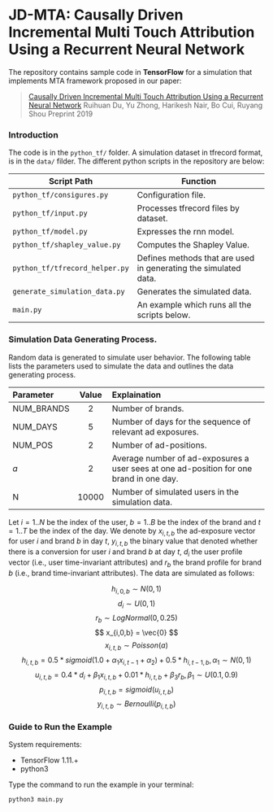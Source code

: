 # JD-MTA: Causally Driven Incremental Multi Touch Attribution Using a Recurrent Neural Network
The repository contains sample code in **TensorFlow** for a simulation that implements MTA framework proposed in our paper:
>[Causally Driven Incremental Multi Touch Attribution Using a Recurrent Neural Network](https://arxiv.org/abs/1902.00215)
>Ruihuan Du, Yu Zhong, Harikesh Nair, Bo Cui, Ruyang Shou
>Preprint 2019

### Introduction

The code is in the `python_tf/` folder. A simulation dataset in tfrecord format, is in the `data/` filder. The different python scripts in the repository are below:

| Script Path | Function |
|--- | --- |
| `python_tf/consigures.py` | Configuration file. |
| `python_tf/input.py` | Processes tfrecord files by dataset. |
| `python_tf/model.py` | Expresses the rnn model. |
| `python_tf/shapley_value.py` | Computes the Shapley Value. |
| `python_tf/tfrecord_helper.py` | Defines methods that are used in generating the simulated data. |
| `generate_simulation_data.py` | Generates the simulated data. |
| `main.py` | An example which runs all the scripts below. |

### Simulation Data Generating Process.

Random data is generated to simulate user behavior. The following table lists the parameters used to simulate the data and outlines the data generating process.

| Parameter | Value | Explaination |
| :--- | :---: | :--- |
| NUM_BRANDS | 2 | Number of brands. |
| NUM_DAYS | 5 | Number of days for the sequence of relevant ad exposures. |
| NUM_POS | 2 | Number of ad-positions. |
| $a$ | 2 | Average number of ad-exposures a user sees at one ad-position for one brand in one day. |
| N | 10000 | Number of simulated users in the simulation data. |

Let $i = 1..N$ be the index of the user, $b=1..B$ be the index of the brand and $t=1..T$ be the index of the day. We denote by $x_{i,t,b}$ the ad-exposure vector for user $i$ and brand $b$ in day $t$, $y_{i,t,b}$ the binary value that denoted whether there is a conversion for user $i$ and brand $b$ at day $t$, $d_i$ the user profile vector (i.e., user time-invariant attributes) and $r_b$ the brand profile for brand $b$ (i.e., brand time-invariant attributes). The data are simulated as follows:

$$ h_{i, 0, b} \sim N(0, 1) $$
$$ d_{i} \sim U(0, 1) $$
$$ r_{b} \sim LogNormal(0, 0.25) $$
$$ x_{i,0,b} = \vec{0} $$
$$ x_{i,t,b} \sim Poisson(a) $$
$$ h_{i, t, b} = 0.5 * sigmoid(1.0 + \alpha_1 x_{i, t-1} + \alpha_2 ) + 0.5 * h_{i, t-1, b}, \alpha_1 \sim N(0,1) $$
$$ u_{i, t, b} = 0.4 * d_i + \beta_1 x_{i, t, b} + 0.01 * h_{i, t, b} + \beta_3 r_b, \beta_1 \sim U(0.1, 0.9) $$
$$ p_{i,t,b} =  sigmoid(u_{i,t,b})$$
$$ y_{i,t,b} \sim Bernoulli(p_{i,t,b} ) $$

### Guide to Run the Example

System requirements:
* TensorFlow 1.11.+
* python3

Type the command to run the example in your terminal: 

```markdown
python3 main.py
```


<script type="text/javascript"
   src="http://cdn.mathjax.org/mathjax/latest/MathJax.js?config=TeX-AMS-MML_HTMLorMML">
</script>
